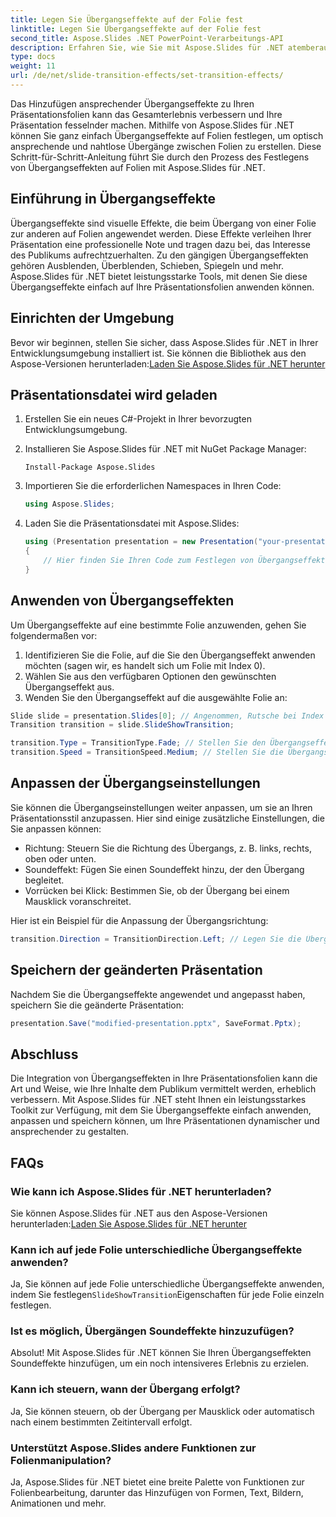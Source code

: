 ```yaml
---
title: Legen Sie Übergangseffekte auf der Folie fest
linktitle: Legen Sie Übergangseffekte auf der Folie fest
second_title: Aspose.Slides .NET PowerPoint-Verarbeitungs-API
description: Erfahren Sie, wie Sie mit Aspose.Slides für .NET atemberaubende Übergangseffekte zu Ihren Präsentationsfolien hinzufügen. Schritt-für-Schritt-Anleitung mit Codebeispielen. Werten Sie Ihre Präsentationen noch heute auf!
type: docs
weight: 11
url: /de/net/slide-transition-effects/set-transition-effects/
---
```

Das Hinzufügen ansprechender Übergangseffekte zu Ihren Präsentationsfolien kann das Gesamterlebnis verbessern und Ihre Präsentation fesselnder machen. Mithilfe von Aspose.Slides für .NET können Sie ganz einfach Übergangseffekte auf Folien festlegen, um optisch ansprechende und nahtlose Übergänge zwischen Folien zu erstellen. Diese Schritt-für-Schritt-Anleitung führt Sie durch den Prozess des Festlegens von Übergangseffekten auf Folien mit Aspose.Slides für .NET.

## Einführung in Übergangseffekte

Übergangseffekte sind visuelle Effekte, die beim Übergang von einer Folie zur anderen auf Folien angewendet werden. Diese Effekte verleihen Ihrer Präsentation eine professionelle Note und tragen dazu bei, das Interesse des Publikums aufrechtzuerhalten. Zu den gängigen Übergangseffekten gehören Ausblenden, Überblenden, Schieben, Spiegeln und mehr. Aspose.Slides für .NET bietet leistungsstarke Tools, mit denen Sie diese Übergangseffekte einfach auf Ihre Präsentationsfolien anwenden können.

## Einrichten der Umgebung

Bevor wir beginnen, stellen Sie sicher, dass Aspose.Slides für .NET in Ihrer Entwicklungsumgebung installiert ist. Sie können die Bibliothek aus den Aspose-Versionen herunterladen:[Laden Sie Aspose.Slides für .NET herunter](https://releases.aspose.com/slides/net/)

## Präsentationsdatei wird geladen

1. Erstellen Sie ein neues C#-Projekt in Ihrer bevorzugten Entwicklungsumgebung.
2. Installieren Sie Aspose.Slides für .NET mit NuGet Package Manager:
   ```
   Install-Package Aspose.Slides
   ```

3. Importieren Sie die erforderlichen Namespaces in Ihren Code:
   ```csharp
   using Aspose.Slides;
   ```

4. Laden Sie die Präsentationsdatei mit Aspose.Slides:
   ```csharp
   using (Presentation presentation = new Presentation("your-presentation.pptx"))
   {
       // Hier finden Sie Ihren Code zum Festlegen von Übergangseffekten
   }
   ```

## Anwenden von Übergangseffekten

Um Übergangseffekte auf eine bestimmte Folie anzuwenden, gehen Sie folgendermaßen vor:

1. Identifizieren Sie die Folie, auf die Sie den Übergangseffekt anwenden möchten (sagen wir, es handelt sich um Folie mit Index 0).
2. Wählen Sie aus den verfügbaren Optionen den gewünschten Übergangseffekt aus.
3. Wenden Sie den Übergangseffekt auf die ausgewählte Folie an:

```csharp
Slide slide = presentation.Slides[0]; // Angenommen, Rutsche bei Index 0
Transition transition = slide.SlideShowTransition;

transition.Type = TransitionType.Fade; // Stellen Sie den Übergangseffekt ein
transition.Speed = TransitionSpeed.Medium; // Stellen Sie die Übergangsgeschwindigkeit ein
```

## Anpassen der Übergangseinstellungen

Sie können die Übergangseinstellungen weiter anpassen, um sie an Ihren Präsentationsstil anzupassen. Hier sind einige zusätzliche Einstellungen, die Sie anpassen können:

- Richtung: Steuern Sie die Richtung des Übergangs, z. B. links, rechts, oben oder unten.
- Soundeffekt: Fügen Sie einen Soundeffekt hinzu, der den Übergang begleitet.
- Vorrücken bei Klick: Bestimmen Sie, ob der Übergang bei einem Mausklick voranschreitet.

Hier ist ein Beispiel für die Anpassung der Übergangsrichtung:

```csharp
transition.Direction = TransitionDirection.Left; // Legen Sie die Übergangsrichtung fest
```

## Speichern der geänderten Präsentation

Nachdem Sie die Übergangseffekte angewendet und angepasst haben, speichern Sie die geänderte Präsentation:

```csharp
presentation.Save("modified-presentation.pptx", SaveFormat.Pptx);
```

## Abschluss

Die Integration von Übergangseffekten in Ihre Präsentationsfolien kann die Art und Weise, wie Ihre Inhalte dem Publikum vermittelt werden, erheblich verbessern. Mit Aspose.Slides für .NET steht Ihnen ein leistungsstarkes Toolkit zur Verfügung, mit dem Sie Übergangseffekte einfach anwenden, anpassen und speichern können, um Ihre Präsentationen dynamischer und ansprechender zu gestalten.

## FAQs

### Wie kann ich Aspose.Slides für .NET herunterladen?

 Sie können Aspose.Slides für .NET aus den Aspose-Versionen herunterladen:[Laden Sie Aspose.Slides für .NET herunter](https://releases.aspose.com/slides/net/)

### Kann ich auf jede Folie unterschiedliche Übergangseffekte anwenden?

 Ja, Sie können auf jede Folie unterschiedliche Übergangseffekte anwenden, indem Sie festlegen`SlideShowTransition`Eigenschaften für jede Folie einzeln festlegen.

### Ist es möglich, Übergängen Soundeffekte hinzuzufügen?

Absolut! Mit Aspose.Slides für .NET können Sie Ihren Übergangseffekten Soundeffekte hinzufügen, um ein noch intensiveres Erlebnis zu erzielen.

### Kann ich steuern, wann der Übergang erfolgt?

Ja, Sie können steuern, ob der Übergang per Mausklick oder automatisch nach einem bestimmten Zeitintervall erfolgt.

### Unterstützt Aspose.Slides andere Funktionen zur Folienmanipulation?

Ja, Aspose.Slides für .NET bietet eine breite Palette von Funktionen zur Folienbearbeitung, darunter das Hinzufügen von Formen, Text, Bildern, Animationen und mehr.
